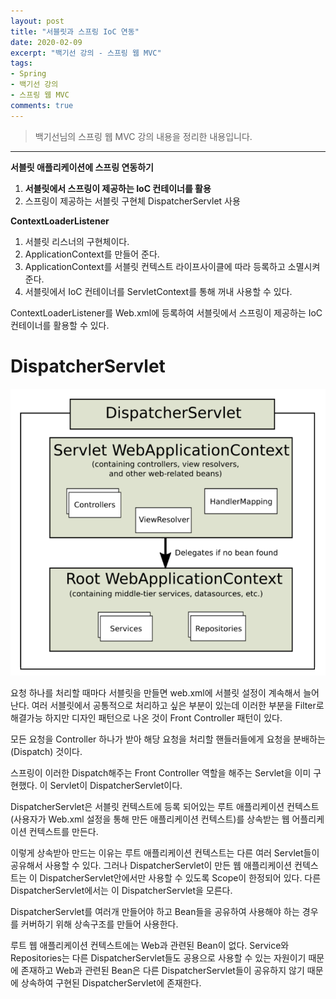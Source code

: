 ```yaml
---
layout: post 
title: "서블릿과 스프링 IoC 연동"
date: 2020-02-09
excerpt: "백기선 강의 - 스프링 웹 MVC"
tags: 
- Spring
- 백기선 강의
- 스프링 웹 MVC
comments: true 
---
```


>백기선님의 스프링 웹 MVC 강의 내용을 정리한 내용입니다.
---


**서블릿 애플리케이션에 스프링 연동하기**
1. **서블릿에서 스프링이 제공하는 IoC 컨테이너를 활용**
2. 스프링이 제공하는 서블릿 구현체 DispatcherServlet 사용


**ContextLoaderListener**

1. 서블릿 리스너의 구현체이다.
2. ApplicationContext를 만들어 준다.
3. ApplicationContext를 서블릿 컨텍스트 라이프사이클에 따라 등록하고 소멸시켜준다.
4. 서블릿에서 IoC 컨테이너를 ServletContext를 통해 꺼내 사용할 수 있다.

ContextLoaderListener를 Web.xml에 등록하여 서블릿에서 스프링이 제공하는 IoC 컨테이너를 활용할 수 있다.


# DispatcherServlet

![dispatcher-servlet.png](../assets/img/2020-02-09-spring-servlet-IoC-container/dispatcher-servlet.png)



요청 하나를 처리할 때마다 서블릿을 만들면 web.xml에 서블릿 설정이 계속해서 늘어난다. 여러 서블릿에서 공통적으로 처리하고 싶은 부분이 있는데 이러한 부분을 Filter로 해결가능 하지만 디자인 패턴으로 나온 것이 Front Controller 패턴이 있다.

모든 요청을 Controller 하나가 받아 해당 요청을 처리할 핸들러들에게 요청을 분배하는(Dispatch) 것이다.

스프링이 이러한 Dispatch해주는 Front Controller 역할을 해주는 Servlet을 이미 구현했다. 이 Servlet이 DispatcherServlet이다.

DispatcherServlet은 서블릿 컨텍스트에 등록 되어있는 루트 애플리케이션 컨텍스트(사용자가 Web.xml 설정을 통해 만든 애플리케이션 컨텍스트)를 상속받는 웹 어플리케이션 컨텍스트를 만든다.

이렇게 상속받아 만드는 이유는 루트 애플리케이션 컨텍스트는 다른 여러 Servlet들이 공유해서 사용할 수 있다. 그러나 DispatcherServlet이 만든 웹 애플리케이션 컨텍스트는 이 DispatcherServlet안에서만 사용할 수 있도록 Scope이 한정되어 있다. 다른 DispatcherServlet에서는 이 DispatcherServlet을 모른다.

DispatcherServlet를 여러개 만들어야 하고 Bean들을 공유하여 사용해야 하는 경우를 커버하기 위해 상속구조를 만들어 사용한다.



루트 웹 애플리케이션 컨텍스트에는 Web과 관련된 Bean이 없다. Service와 Repositories는 다른 DispatcherServlet들도 공용으로 사용할 수 있는 자원이기 때문에 존재하고 Web과 관련된 Bean은 다른 DispatcherServlet들이 공유하지 않기 때문에 상속하여 구현된 DispatcherServlet에 존재한다.
